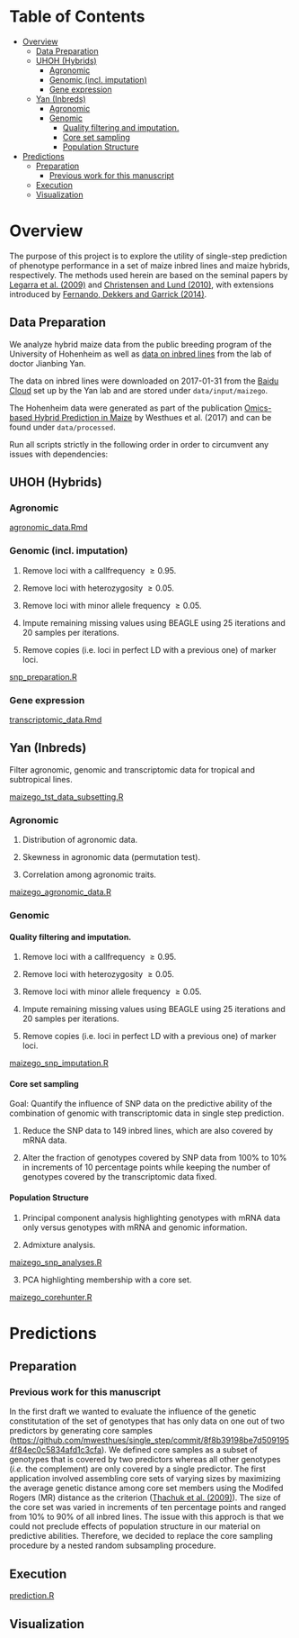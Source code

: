 # Table of Contents
<!-- vim-markdown-toc GFM -->
* [Overview](#overview)
	* [Data Preparation](#data-preparation)
	* [UHOH (Hybrids)](#uhoh-hybrids)
		* [Agronomic](#agronomic)
		* [Genomic (incl. imputation)](#genomic-incl-imputation)
		* [Gene expression](#gene-expression)
	* [Yan (Inbreds)](#yan-inbreds)
		* [Agronomic](#agronomic-1)
		* [Genomic](#genomic)
			* [Quality filtering and imputation.](#quality-filtering-and-imputation)
			* [Core set sampling](#core-set-sampling)
			* [Population Structure](#population-structure)
* [Predictions](#predictions)
	* [Preparation](#preparation)
		* [Previous work for this manuscript](#previous-work-for-this-manuscript)
	* [Execution](#execution)
	* [Visualization](#visualization)

<!-- vim-markdown-toc -->



# Overview
The purpose of this project is to explore the utility of single-step prediction
of phenotype performance in a set of maize inbred lines and maize hybrids,
respectively.
The methods used herein are based on the seminal papers by [Legarra et al. (2009)](http://www.sciencedirect.com/science/article/pii/S0022030209707933)
and [Christensen and Lund (2010)](https://gsejournal.biomedcentral.com/articles/10.1186/1297-9686-42-2), with extensions introduced by
[Fernando, Dekkers and Garrick (2014)](https://gsejournal.biomedcentral.com/articles/10.1186/1297-9686-46-50).






## Data Preparation
We analyze hybrid maize data from the public breeding program of the University
of Hohenheim as well as [data on inbred lines](http://www.maizego.org/Resources.html) from the lab of doctor Jianbing Yan.

The data on inbred lines were downloaded on 2017-01-31 from the [Baidu Cloud](https://pan.baidu.com/s/1eQH3hfW#list/path=%2F)
set up by the Yan lab and are stored under `data/input/maizego`.

The Hohenheim data were generated as part of the publication
[Omics-based Hybrid Prediction in Maize](https://link.springer.com/article/10.1007%2Fs00122-017-2934-0) by Westhues et al. (2017) and can be
found under `data/processed`.


Run all scripts strictly in the following order in order to circumvent any
issues with dependencies:

## UHOH (Hybrids)
### Agronomic
[agronomic_data.Rmd](reports/agronomic_data.Rmd)

### Genomic (incl. imputation)

1.   Remove loci with a callfrequency $\geq 0.95$.

2.   Remove loci with heterozygosity $\geq 0.05$.

3.   Remove loci with minor allele frequency $\geq 0.05$.

4.   Impute remaining missing values using BEAGLE using 25 iterations and 20
     samples per iterations.

5.   Remove copies (i.e. loci in perfect LD with a previous one) of marker
     loci.

[snp_preparation.R](analysis/snp_preparation.R)


### Gene expression

[transcriptomic_data.Rmd](reports/transcriptomic_data.Rmd)




## Yan (Inbreds)
Filter agronomic, genomic and transcriptomic data for tropical and subtropical
lines.

[maizego_tst_data_subsetting.R](analysis/maizego_tst_data_subsetting.R)



### Agronomic
1.   Distribution of agronomic data.

2.   Skewness in agronomic data (permutation test).

3.   Correlation among agronomic traits.

[maizego_agronomic_data.R](analysis/maizego_agronomic_data.R)


### Genomic
#### Quality filtering and imputation.

1.   Remove loci with a callfrequency $\geq 0.95$.

2.   Remove loci with heterozygosity $\geq 0.05$.

3.   Remove loci with minor allele frequency $\geq 0.05$.

4.   Impute remaining missing values using BEAGLE using 25 iterations and 20
     samples per iterations.

5.   Remove copies (i.e. loci in perfect LD with a previous one) of marker
     loci.

[maizego_snp_imputation.R](analysis/maizego_snp_imputation.R)




#### Core set sampling
Goal: Quantify the influence of SNP data on the predictive ability of the
combination of genomic with transcriptomic data in single step prediction.

1.   Reduce the SNP data to 149 inbred lines, which are also covered by mRNA
     data.

2.   Alter the fraction of genotypes covered by SNP data from 100% to 10% in
     increments of 10 percentage points while keeping the number of genotypes
     covered by the transcriptomic data fixed.


#### Population Structure

1.   Principal component analysis highlighting genotypes with mRNA data only
     versus genotypes with mRNA and genomic information.

2.   Admixture analysis.

[maizego_snp_analyses.R](analysis/maizego_snp_analyses.R)


3.  PCA highlighting membership with a core set.

[maizego_corehunter.R](analysis/maizego_corehunter.R)




# Predictions

## Preparation
### Previous work for this manuscript
In the first draft we wanted to evaluate the influence of the genetic
constitutation of the set of genotypes that has only data on one out of two
predictors by generating core samples  (https://github.com/mwesthues/single_step/commit/8f8b39198be7d5091954f84ec0c5834afd1c3cfa).
We defined core samples as a subset of genotypes that is covered by two
predictors whereas all other genotypes (*i.e.* the complement) are only covered
by a single predictor.
The first application involved assembling core sets of varying sizes by
maximizing the average genetic distance among core set members using the
Modifed Rogers (MR) distance as the criterion ([Thachuk et al. (2009)](https://bmcbioinformatics.biomedcentral.com/articles/10.1186/1471-2105-10-243)).
The size of the core set was varied in increments of ten percentage points and
ranged from 10% to 90% of all inbred lines.
The issue with this approch is that we could not preclude effects of population
structure in our material on predictive abilities.
Therefore, we decided to replace the core sampling procedure by a nested random
subsampling procedure.

## Execution

[prediction.R](analysis/prediction.R)

## Visualization


